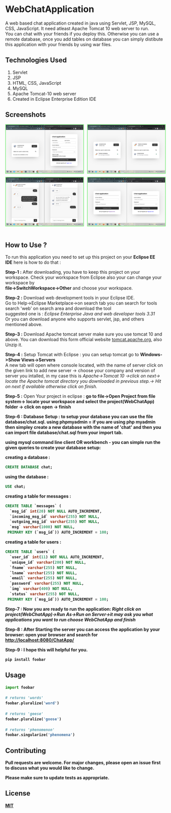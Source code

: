 # WebChatApplication

A web based chat application created in java using Servlet, JSP, MySQL, CSS, JavaScript. It need atleast Apache Tomcat 10 web server to run.<br>
You can chat with your friends if you deploy this. Otherwise you can use a remote database, once you add tables on database you can simply distibute this application with your friends by using war files. 

## Technologies Used 
  1. Servlet 
  2. JSP
  3. HTML, CSS, JavaScript
  4. MySQL
  5. Apache Tomcat-10 web server
  6. Created in Eclipse Enterprise Edition IDE

## Screenshots

<div style="display: flex;flex-direction: column; grid-gap: 10px;">
    <div style="display: flex; grid-gap: 10px;">
        <img src="src/main/webapp/images/ch1.png" alt="screenshots" width="49%" style="border: 2px solid lightgreen"/>
        <img src="src/main/webapp/images/ch2.png" alt="screenshots" width="49%" style="border: 2px solid lightgreen"/>
    </div>
    <div style="display: flex; grid-gap: 10px;">
        <img src="src/main/webapp/images/ch3.png" alt="screenshots" width="49%" style="border: 2px solid lightgreen"/>
        <img src="src/main/webapp/images/ch4.png" alt="screenshots" width="49%" style="border: 2px solid lightgreen"/>
    </div>
</div>
<br>

## How to Use ?
  To run this application you need to set up this project on your <b>Eclipse EE IDE</b> here is how to do that : 

  <b>Step-1 :</b> After downloading, you have to keep this project on your workspace. Check your workspace from Eclipse also your can change your workspace by <br>
   <b>file->SwitchWorkspace->Other</b>
   and choose your workspace.

  <b>Step-2 :</b> Download web development tools in your Eclipse IDE.<br>
   Go to  Help->Eclipse Marketplace->on search tab you can search for tools search 'web' on search area and download the tool <br>
          suggested one is :<i> Eclipse Enterprise Java and web developer tools 3.31</i><br>
          Or you can download anyone who supports servlet, jsp, and others mentioned above.

 <b>Step-3 :</b> Download Apache tomcat server make sure you use tomcat 10 and above. You can download this form official website [tomcat.apache.org](https://tomcat.apache.org/download-10.cgi), also Unzip it.

<b>Step-4 :</b> Setup Tomcat with Eclipse : you can setup tomcat go to <b>Windows->Show Views->Servers</b><br>
A new tab will open where console located, with the name of server click on the given link to add new server -> choose your company and version of server you intalled, in my case this is <i>Apache->Tomcat 10 ->click on next-> locate the Apache tomcat directory you downloaded in previous step.-> Hit on next if available otherwise click on finish.</i>

<b>Step-5 :</b> Open Your project in eclipse : 
   <b>  go to file->Open Project from file system-> locate your workspace and select the project(WebChatApp) folder -> click on open -> finish <b>

<b>Step-6 :</b> Database Setup : to setup your database you can use the file database/chat.sql.
  using phpmyadmin = if you are using php myadmin then simpley create a new database with the name of 'chat' and then you can import file database/chat.sql from your import tab.
  
  using mysql command line client OR workbench - 
  you can simple run the given queries to create your database setup: 
    
  creating a database :
    
```sql
CREATE DATABASE chat;
```

  using the database :

```sql
USE chat;
```

  creating a table for messages :

```sql
CREATE TABLE `messages` (
  `msg_id` int(20) NOT NULL AUTO_INCREMENT,
  `incoming_msg_id` varchar(255) NOT NULL,
  `outgoing_msg_id` varchar(255) NOT NULL,
  `msg` varchar(1000) NOT NULL,
 PRIMARY KEY (`msg_id`)) AUTO_INCREMENT = 100;
``` 

  creating a table for users :

```sql
CREATE TABLE `users` (
  `user_id` int(11) NOT NULL AUTO_INCREMENT,
  `unique_id` varchar(200) NOT NULL,
  `fname` varchar(255) NOT NULL,
  `lname` varchar(255) NOT NULL,
  `email` varchar(255) NOT NULL,
  `password` varchar(255) NOT NULL,
  `img` varchar(400) NOT NULL,
  `status` varchar(255) NOT NULL,
 PRIMARY KEY (`msg_id`)) AUTO_INCREMENT = 100;
```
    
  
<b>Step-7 :</b>  Now you are ready to run the application: <i>Right click on project(WebChatApp)->Run As->Run on Server->it may ask you what applications you want to run choose  WebChatApp and finish </i>
 
<b>Step-8 :</b>  After Starting the server you can access the application by your browser: open your browser and search for [http://localhost:8080/ChatApp/](/)

<b>Step-9 :</b> I hope this will helpful for you.

```bash
pip install foobar
```

## Usage

```python
import foobar

# returns 'words'
foobar.pluralize('word')

# returns 'geese'
foobar.pluralize('goose')

# returns 'phenomenon'
foobar.singularize('phenomena')
```

## Contributing

Pull requests are welcome. For major changes, please open an issue first
to discuss what you would like to change.

Please make sure to update tests as appropriate.

## License

[MIT](https://choosealicense.com/licenses/mit/)
